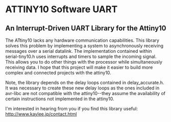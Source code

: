 ATTINY10 Software UART
======================

An Interrupt-Driven UART Library for the Attiny10
-------------------------------------------------

The ATtiny10 lacks any hardware communication capabilities. This library solves
this problem by implementing a system to asynchronously receiving messages over
a serial datalink. The implementation contained within serial-tiny10.h uses 
interrupts and timers to sample the incoming signal. This allows you to do 
other things with the processor while simultaneously receiving data. I hope 
that this project will make it easier to build more complex and connected 
projects with the attiny10.

Note, the library depends on the delay loops contained in delay_accurate.h. 
It was necessary to create these new delay loops as the ones included in 
avr-libc are not compatible with the attiny10--they assume the availability of
certain instructions not implemented in the attiny10.

I'm interested in hearing from you if you find this library useful:  
http://www.kaylee.jp/contact.html
